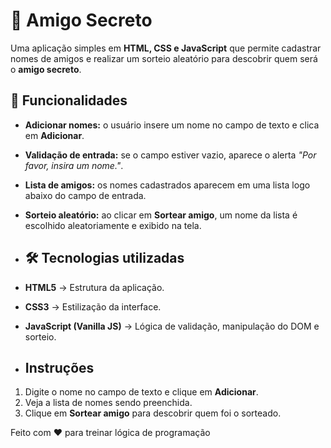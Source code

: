 # 🎁 Amigo Secreto

Uma aplicação simples em **HTML, CSS e JavaScript** que permite cadastrar nomes de amigos e realizar um sorteio aleatório para descobrir quem será o **amigo secreto**.  

## 🚀 Funcionalidades

- **Adicionar nomes:** o usuário insere um nome no campo de texto e clica em **Adicionar**.
- **Validação de entrada:** se o campo estiver vazio, aparece o alerta *"Por favor, insira um nome."*.
- **Lista de amigos:** os nomes cadastrados aparecem em uma lista logo abaixo do campo de entrada.
- **Sorteio aleatório:** ao clicar em **Sortear amigo**, um nome da lista é escolhido aleatoriamente e exibido na tela.

- ## 🛠️ Tecnologias utilizadas

- **HTML5** → Estrutura da aplicação.  
- **CSS3** → Estilização da interface.  
- **JavaScript (Vanilla JS)** → Lógica de validação, manipulação do DOM e sorteio.

- ## Instruções

1. Digite o nome no campo de texto e clique em **Adicionar**.  
2. Veja a lista de nomes sendo preenchida.  
3. Clique em **Sortear amigo** para descobrir quem foi o sorteado.  

Feito com ❤️ para treinar lógica de programação
